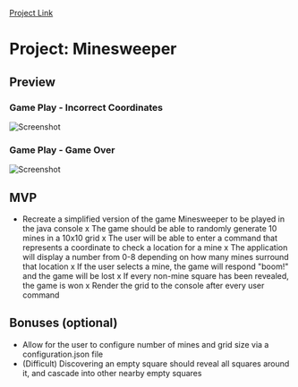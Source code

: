 [Project Link](https://github.com/nology-tech/new-zealand-consultancy/tree/main/projects/minesweeper)

# Project: Minesweeper

## Preview

### Game Play - Incorrect Coordinates
![Screenshot](/assets/Screenshot_156.png?raw=true "Site Preview")

### Game Play - Game Over
![Screenshot](/assets/Screenshot_155.png?raw=true "Site Preview")


## MVP

-   Recreate a simplified version of the game Minesweeper to be played in the java console
x   The game should be able to randomly generate 10 mines in a 10x10 grid
x   The user will be able to enter a command that represents a coordinate to check a location for a mine
x   The application will display a number from 0-8 depending on how many mines surround that location
x   If the user selects a mine, the game will respond "boom!" and the game will be lost
x   If every non-mine square has been revealed, the game is won
x   Render the grid to the console after every user command

## Bonuses (optional)

-   Allow for the user to configure number of mines and grid size via a configuration.json file
-   (Difficult) Discovering an empty square should reveal all squares around it, and cascade into other nearby empty squares
